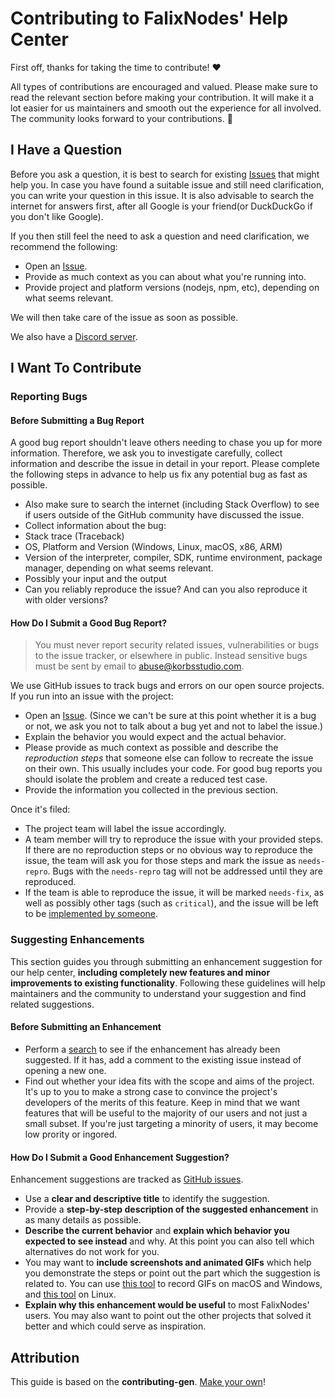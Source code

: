 # Contributing to FalixNodes' Help Center

First off, thanks for taking the time to contribute! ❤️

All types of contributions are encouraged and valued. Please make sure to read the relevant section before making your contribution. It will make it a lot easier for us maintainers and smooth out the experience for all involved. The community looks forward to your contributions. 🎉

## I Have a Question
Before you ask a question, it is best to search for existing [Issues](https://github.com/FalixNodes-Software/help-center/issues) that might help you. In case you have found a suitable issue and still need clarification, you can write your question in this issue. It is also advisable to search the internet for answers first, after all Google is your friend(or DuckDuckGo if you don't like Google).

If you then still feel the need to ask a question and need clarification, we recommend the following:
- Open an [Issue](https://github.com/FalixNodes-Software/help-center/issues/new).
- Provide as much context as you can about what you're running into.
- Provide project and platform versions (nodejs, npm, etc), depending on what seems relevant.

We will then take care of the issue as soon as possible.

We also have a [Discord server](https://discord.gg/FalixNodes).

## I Want To Contribute
### Reporting Bugs
#### Before Submitting a Bug Report
A good bug report shouldn't leave others needing to chase you up for more information. Therefore, we ask you to investigate carefully, collect information and describe the issue in detail in your report. Please complete the following steps in advance to help us fix any potential bug as fast as possible.

- Also make sure to search the internet (including Stack Overflow) to see if users outside of the GitHub community have discussed the issue.
- Collect information about the bug:
- Stack trace (Traceback)
- OS, Platform and Version (Windows, Linux, macOS, x86, ARM)
- Version of the interpreter, compiler, SDK, runtime environment, package manager, depending on what seems relevant.
- Possibly your input and the output
- Can you reliably reproduce the issue? And can you also reproduce it with older versions?

#### How Do I Submit a Good Bug Report?
> You must never report security related issues, vulnerabilities or bugs to the issue tracker, or elsewhere in public. Instead sensitive bugs must be sent by email to abuse@korbsstudio.com.

We use GitHub issues to track bugs and errors on our open source projects. If you run into an issue with the project:

- Open an [Issue](https://github.com/FalixNodes-Software/help-center/issues/new). (Since we can't be sure at this point whether it is a bug or not, we ask you not to talk about a bug yet and not to label the issue.)
- Explain the behavior you would expect and the actual behavior.
- Please provide as much context as possible and describe the *reproduction steps* that someone else can follow to recreate the issue on their own. This usually includes your code. For good bug reports you should isolate the problem and create a reduced test case.
- Provide the information you collected in the previous section.

Once it's filed:

- The project team will label the issue accordingly.
- A team member will try to reproduce the issue with your provided steps. If there are no reproduction steps or no obvious way to reproduce the issue, the team will ask you for those steps and mark the issue as `needs-repro`. Bugs with the `needs-repro` tag will not be addressed until they are reproduced.
- If the team is able to reproduce the issue, it will be marked `needs-fix`, as well as possibly other tags (such as `critical`), and the issue will be left to be [implemented by someone](#your-first-code-contribution).

### Suggesting Enhancements
This section guides you through submitting an enhancement suggestion for our help center, **including completely new features and minor improvements to existing functionality**. Following these guidelines will help maintainers and the community to understand your suggestion and find related suggestions.

#### Before Submitting an Enhancement
- Perform a [search](https://github.com/FalixNodes-Software/help-center/) to see if the enhancement has already been suggested. If it has, add a comment to the existing issue instead of opening a new one.
- Find out whether your idea fits with the scope and aims of the project. It's up to you to make a strong case to convince the project's developers of the merits of this feature. Keep in mind that we want features that will be useful to the majority of our users and not just a small subset. If you're just targeting a minority of users, it may become low prority or ingored.

#### How Do I Submit a Good Enhancement Suggestion?
Enhancement suggestions are tracked as [GitHub issues](https://github.com/FalixNodes-Software/help-center/).

- Use a **clear and descriptive title** to identify the suggestion.
- Provide a **step-by-step description of the suggested enhancement** in as many details as possible.
- **Describe the current behavior** and **explain which behavior you expected to see instead** and why. At this point you can also tell which alternatives do not work for you.
- You may want to **include screenshots and animated GIFs** which help you demonstrate the steps or point out the part which the suggestion is related to. You can use [this tool](https://www.cockos.com/licecap/) to record GIFs on macOS and Windows, and [this tool](https://apps.gnome.org/app/io.github.seadve.Kooha/) on Linux.
- **Explain why this enhancement would be useful** to most FalixNodes' users. You may also want to point out the other projects that solved it better and which could serve as inspiration.


## Attribution
This guide is based on the **contributing-gen**. [Make your own](https://github.com/bttger/contributing-gen)!
